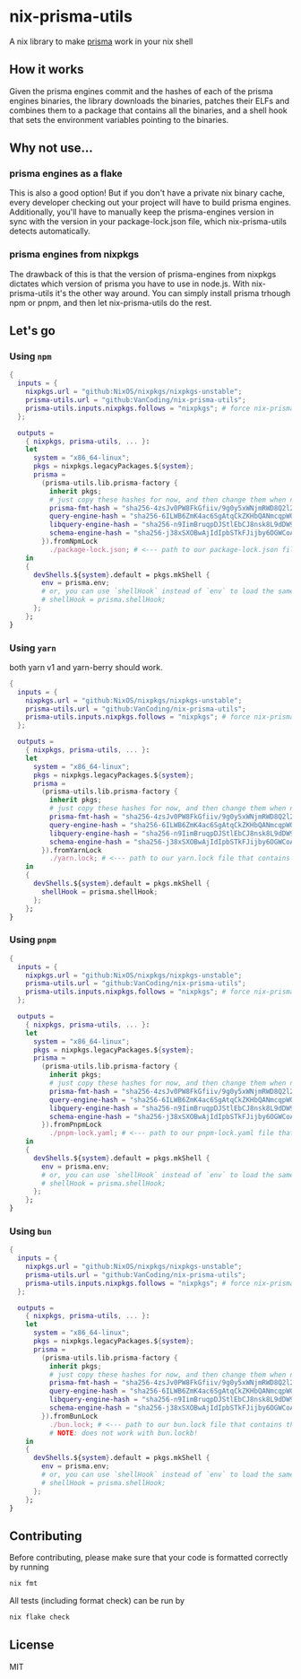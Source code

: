 # nix-prisma-utils

A nix library to make [prisma](https://www.prisma.io/) work in your nix shell

## How it works

Given the prisma engines commit and the hashes of each of the prisma engines binaries, the library downloads the binaries, patches their ELFs and combines them to a package that contains all the binaries, and a shell hook that sets the environment variables pointing to the binaries.

## Why not use...

### prisma engines as a flake

This is also a good option! But if you don't have a private nix binary cache, every developer checking out your project will have to build prisma engines.
Additionally, you'll have to manually keep the prisma-engines version in sync with the version in your package-lock.json file, which nix-prisma-utils detects automatically.

### prisma engines from nixpkgs

The drawback of this is that the version of prisma-engines from nixpkgs dictates which version of prisma you have to use in node.js.
With nix-prisma-utils it's the other way around. You can simply install prisma trhough npm or pnpm, and then let nix-prisma-utils do the rest.

## Let's go

### Using `npm`

```nix
{
  inputs = {
    nixpkgs.url = "github:NixOS/nixpkgs/nixpkgs-unstable";
    prisma-utils.url = "github:VanCoding/nix-prisma-utils";
    prisma-utils.inputs.nixpkgs.follows = "nixpkgs"; # force nix-prisma-utils to use same version of nixpkgs, to avoid package duplication.
  };

  outputs =
    { nixpkgs, prisma-utils, ... }:
    let
      system = "x86_64-linux";
      pkgs = nixpkgs.legacyPackages.${system};
      prisma =
        (prisma-utils.lib.prisma-factory {
          inherit pkgs;
          # just copy these hashes for now, and then change them when nix complains about the mismatch
          prisma-fmt-hash = "sha256-4zsJv0PW8FkGfiiv/9g0y5xWNjmRWD8Q2l2blSSBY3s="; 
          query-engine-hash = "sha256-6ILWB6ZmK4ac6SgAtqCkZKHbQANmcqpWO92U8CfkFzw=";
          libquery-engine-hash = "sha256-n9IimBruqpDJStlEbCJ8nsk8L9dDW95ug+gz9DHS1Lc=";
          schema-engine-hash = "sha256-j38xSXOBwAjIdIpbSTkFJijby6OGWCoAx+xZyms/34Q=";
        }).fromNpmLock
          ./package-lock.json; # <--- path to our package-lock.json file that contains the version of prisma-engines
    in
    {
      devShells.${system}.default = pkgs.mkShell {
        env = prisma.env;
        # or, you can use `shellHook` instead of `env` to load the same environment variables.
        # shellHook = prisma.shellHook;
      };
    };
}

```

### Using `yarn`

both yarn v1 and yarn-berry should work.

```nix
{
  inputs = {
    nixpkgs.url = "github:NixOS/nixpkgs/nixpkgs-unstable";
    prisma-utils.url = "github:VanCoding/nix-prisma-utils";
    prisma-utils.inputs.nixpkgs.follows = "nixpkgs"; # force nix-prisma-utils to use same version of nixpkgs, to avoid package duplication.
  };

  outputs =
    { nixpkgs, prisma-utils, ... }:
    let
      system = "x86_64-linux";
      pkgs = nixpkgs.legacyPackages.${system};
      prisma =
        (prisma-utils.lib.prisma-factory {
          inherit pkgs;
          # just copy these hashes for now, and then change them when nix complains about the mismatch
          prisma-fmt-hash = "sha256-4zsJv0PW8FkGfiiv/9g0y5xWNjmRWD8Q2l2blSSBY3s=";
          query-engine-hash = "sha256-6ILWB6ZmK4ac6SgAtqCkZKHbQANmcqpWO92U8CfkFzw=";
          libquery-engine-hash = "sha256-n9IimBruqpDJStlEbCJ8nsk8L9dDW95ug+gz9DHS1Lc=";
          schema-engine-hash = "sha256-j38xSXOBwAjIdIpbSTkFJijby6OGWCoAx+xZyms/34Q=";
        }).fromYarnLock
          ./yarn.lock; # <--- path to our yarn.lock file that contains the version of prisma-engines
    in
    {
      devShells.${system}.default = pkgs.mkShell {
        shellHook = prisma.shellHook;
      };
    };
}
```

### Using `pnpm`

```nix
{
  inputs = {
    nixpkgs.url = "github:NixOS/nixpkgs/nixpkgs-unstable";
    prisma-utils.url = "github:VanCoding/nix-prisma-utils";
    prisma-utils.inputs.nixpkgs.follows = "nixpkgs"; # force nix-prisma-utils to use same version of nixpkgs, to avoid package duplication.
  };

  outputs =
    { nixpkgs, prisma-utils, ... }:
    let
      system = "x86_64-linux";
      pkgs = nixpkgs.legacyPackages.${system};
      prisma =
        (prisma-utils.lib.prisma-factory {
          inherit pkgs;
          # just copy these hashes for now, and then change them when nix complains about the mismatch
          prisma-fmt-hash = "sha256-4zsJv0PW8FkGfiiv/9g0y5xWNjmRWD8Q2l2blSSBY3s=";
          query-engine-hash = "sha256-6ILWB6ZmK4ac6SgAtqCkZKHbQANmcqpWO92U8CfkFzw=";
          libquery-engine-hash = "sha256-n9IimBruqpDJStlEbCJ8nsk8L9dDW95ug+gz9DHS1Lc=";
          schema-engine-hash = "sha256-j38xSXOBwAjIdIpbSTkFJijby6OGWCoAx+xZyms/34Q=";
        }).fromPnpmLock
          ./pnpm-lock.yaml; # <--- path to our pnpm-lock.yaml file that contains the version of prisma-engines
    in
    {
      devShells.${system}.default = pkgs.mkShell {
        env = prisma.env;
        # or, you can use `shellHook` instead of `env` to load the same environment variables.
        # shellHook = prisma.shellHook;
      };
    };
}

```

### Using `bun`

```nix
{
  inputs = {
    nixpkgs.url = "github:NixOS/nixpkgs/nixpkgs-unstable";
    prisma-utils.url = "github:VanCoding/nix-prisma-utils";
    prisma-utils.inputs.nixpkgs.follows = "nixpkgs"; # force nix-prisma-utils to use same version of nixpkgs, to avoid package duplication.
  };

  outputs =
    { nixpkgs, prisma-utils, ... }:
    let
      system = "x86_64-linux";
      pkgs = nixpkgs.legacyPackages.${system};
      prisma =
        (prisma-utils.lib.prisma-factory {
          inherit pkgs;
          # just copy these hashes for now, and then change them when nix complains about the mismatch
          prisma-fmt-hash = "sha256-4zsJv0PW8FkGfiiv/9g0y5xWNjmRWD8Q2l2blSSBY3s="; 
          query-engine-hash = "sha256-6ILWB6ZmK4ac6SgAtqCkZKHbQANmcqpWO92U8CfkFzw=";
          libquery-engine-hash = "sha256-n9IimBruqpDJStlEbCJ8nsk8L9dDW95ug+gz9DHS1Lc=";
          schema-engine-hash = "sha256-j38xSXOBwAjIdIpbSTkFJijby6OGWCoAx+xZyms/34Q=";
        }).fromBunLock
          ./bun.lock; # <--- path to our bun.lock file that contains the version of prisma-engines.
          # NOTE: does not work with bun.lockb!
    in
    {
      devShells.${system}.default = pkgs.mkShell {
        env = prisma.env;
        # or, you can use `shellHook` instead of `env` to load the same environment variables.
        # shellHook = prisma.shellHook;
      };
    };
}
```

## Contributing

Before contributing, please make sure that your code is formatted correctly by running

```sh
nix fmt
```

All tests (including format check) can be run by

```sh
nix flake check
```

## License

MIT
